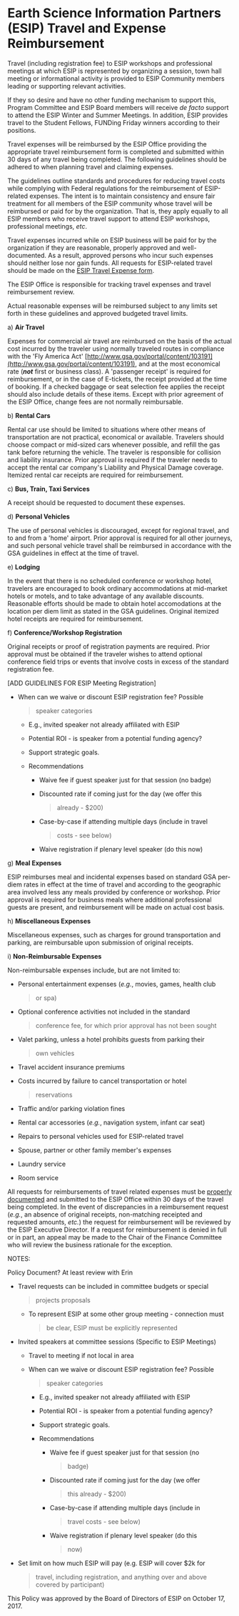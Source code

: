 **Earth Science Information Partners (ESIP)** Travel and Expense Reimbursement
==============================================================================

Travel (including registration fee) to ESIP workshops and professional
meetings at which ESIP is represented by organizing a session, town hall
meeting or informational activity is provided to ESIP Community members
leading or supporting relevant activities.

If they so desire and have no other funding mechanism to support this,
Program Committee and ESIP Board members will receive *de facto* support
to attend the ESIP Winter and Summer Meetings. In addition, ESIP
provides travel to the Student Fellows, FUNDing Friday winners according
to their positions.

Travel expenses will be reimbursed by the ESIP Office providing the
appropriate travel reimbursement form is completed and submitted within
30 days of any travel being completed. The following guidelines should
be adhered to when planning travel and claiming expenses.

The guidelines outline standards and procedures for reducing travel
costs while complying with Federal regulations for the reimbursement of
ESIP-related expenses. The intent is to maintain consistency and ensure
fair treatment for all members of the ESIP community whose travel will
be reimbursed or paid for by the organization. That is, they apply
equally to all ESIP members who receive travel support to attend ESIP
workshops, professional meetings, *etc*.

Travel expenses incurred while on ESIP business will be paid for by the
organization if they are reasonable, properly approved and
well-documented. As a result, approved persons who incur such expenses
should neither lose nor gain funds. All requests for ESIP-related travel
should be made on the [ESIP Travel Expense
form](https://drive.google.com/open?id=1A4W-U4UEhi8dP5tX5tpUh3kloxCdpHov).

The ESIP Office is responsible for tracking travel expenses and travel
reimbursement review.

Actual reasonable expenses will be reimbursed subject to any limits set
forth in these guidelines and approved budgeted travel limits.

a\) **Air Travel**

Expenses for commercial air travel are reimbursed on the basis of the
actual cost incurred by the traveler using normally traveled routes in
compliance with the 'Fly America Act'
[http://www.gsa.gov/portal/content/103191](http://www.gsa.gov/portal/content/103191),
and at the most economical rate (**_not_** first or business
class). A 'passenger receipt' is required for reimbursement, or in the
case of E-tickets, the receipt provided at the time of booking. If a
checked baggage or seat selection fee applies the receipt should also
include details of these items. Except with prior agreement of the ESIP
Office, change fees are not normally reimbursable.

b\) **Rental Cars**

Rental car use should be limited to situations where other means of
transportation are not practical, economical or available. Travelers
should choose compact or mid-sized cars whenever possible, and refill
the gas tank before returning the vehicle. The traveler is responsible
for collision and liability insurance. Prior approval is required if the
traveler needs to accept the rental car company's Liability and Physical
Damage coverage. Itemized rental car receipts are required for
reimbursement.

c\) **Bus, Train, Taxi Services**

A receipt should be requested to document these expenses.

d\) **Personal Vehicles**

The use of personal vehicles is discouraged, except for regional travel,
and to and from a 'home' airport. Prior approval is required for all
other journeys, and such personal vehicle travel shall be reimbursed in
accordance with the GSA guidelines in effect at the time of travel.

e\) **Lodging**

In the event that there is no scheduled conference or workshop hotel,
travelers are encouraged to book ordinary accommodations at mid-market
hotels or motels, and to take advantage of any available discounts.
Reasonable efforts should be made to obtain hotel accomodations at the
location per diem limit as stated in the GSA guidelines. Original
itemized hotel receipts are required for reimbursement.

f\) **Conference/Workshop Registration**

Original receipts or proof of registration payments are required. Prior
approval must be obtained if the traveler wishes to attend optional
conference field trips or events that involve costs in excess of the
standard registration fee.

\[ADD GUIDELINES FOR ESIP Meeting Registration\]

-   When can we waive or discount ESIP registration fee? Possible
    > speaker categories

    -   E.g., invited speaker not already affiliated with ESIP

    -   Potential ROI - is speaker from a potential funding agency?

    -   Support strategic goals.

    -   Recommendations

        -   Waive fee if guest speaker just for that session (no badge)

        -   Discounted rate if coming just for the day (we offer this
            > already - \$200)

        -   Case-by-case if attending multiple days (include in travel
            > costs - see below)

        -   Waive registration if plenary level speaker (do this now)

g\) **Meal Expenses**

ESIP reimburses meal and incidental expenses based on standard GSA
per-diem rates in effect at the time of travel and according to the
geographic area involved less any meals provided by conference or
workshop. Prior approval is required for business meals where additional
professional guests are present, and reimbursement will be made on
actual cost basis.

h\) **Miscellaneous Expenses**

Miscellaneous expenses, such as charges for ground transportation and
parking, are reimbursable upon submission of original receipts.

i\) **Non-Reimbursable Expenses**

Non-reimbursable expenses include, but are not limited to:

-   Personal entertainment expenses (*e.g.*, movies, games, health club
    > or spa)

-   Optional conference activities not included in the standard
    > conference fee, for which prior approval has not been sought

-   Valet parking, unless a hotel prohibits guests from parking their
    > own vehicles

-   Travel accident insurance premiums

-   Costs incurred by failure to cancel transportation or hotel
    > reservations

-   Traffic and/or parking violation fines

-   Rental car accessories (*e.g.*, navigation system, infant car seat)

-   Repairs to personal vehicles used for ESIP-related travel

-   Spouse, partner or other family member's expenses

-   Laundry service

-   Room service

All requests for reimbursements of travel related expenses must be
[properly
documented](https://drive.google.com/open?id=1A4W-U4UEhi8dP5tX5tpUh3kloxCdpHov)
and submitted to the ESIP Office within 30 days of the travel being
completed. In the event of discrepancies in a reimbursement request
(*e.g.*, an absence of original receipts, non-matching receipted and
requested amounts, *etc.*) the request for reimbursement will be
reviewed by the ESIP Executive Director. If a request for reimbursement
is denied in full or in part, an appeal may be made to the Chair of the
Finance Committee who will review the business rationale for the
exception.

NOTES:

Policy Document? At least review with Erin

-   Travel requests can be included in committee budgets or special
    > projects proposals

    -   To represent ESIP at some other group meeting - connection must
        > be clear, ESIP must be explicitly represented

-   Invited speakers at committee sessions (Specific to ESIP Meetings)

    -   Travel to meeting if not local in area

    -   When can we waive or discount ESIP registration fee? Possible
        > speaker categories

        -   E.g., invited speaker not already affiliated with ESIP

        -   Potential ROI - is speaker from a potential funding agency?

        -   Support strategic goals.

        -   Recommendations

            -   Waive fee if guest speaker just for that session (no
                > badge)

            -   Discounted rate if coming just for the day (we offer
                > this already - \$200)

            -   Case-by-case if attending multiple days (include in
                > travel costs - see below)

            -   Waive registration if plenary level speaker (do this
                > now)

-   Set limit on how much ESIP will pay (e.g. ESIP will cover \$2k for
    > travel, including registration, and anything over and above
    > covered by participant)

This Policy was approved by the Board of Directors of ESIP on October 17, 2017.
